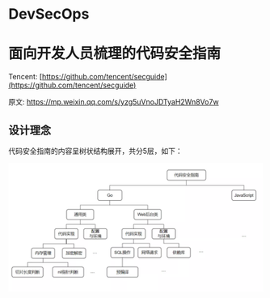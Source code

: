 # DevSecOps

# 面向开发人员梳理的代码安全指南

Tencent: [https://github.com/tencent/secguide](https://github.com/tencent/secguide)

原文: https://mp.weixin.qq.com/s/yzg5uVnoJDTyaH2Wn8Vo7w

## 设计理念

代码安全指南的内容呈树状结构展开，共分5层，如下：

![RUNOOB 图标](/images/sec-tree.webp)

